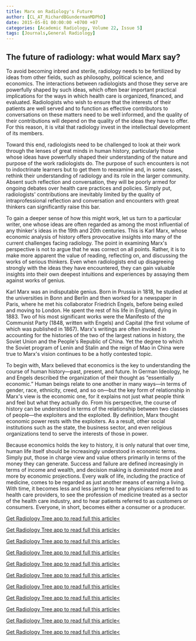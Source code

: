 ```yaml
---
title: Marx on Radiology's Future
author: [CL_AT_RichardBGundermanMDPhD]
date: 2015-05-01 00:00:00 +0700 +07
categories: [Academic Radiology, Volume 22, Issue 5]
tags: [Journals,General Radiology]
---
```

## The future of radiology: what would Marx say?

To avoid becoming inbred and sterile, radiology needs to be fertilized by ideas from other fields, such as philosophy, political science, and economics. The interactions between radiologists and those they serve are powerfully shaped by such ideas, which often bear important practical implications for the ways in which health care is organized, financed, and evaluated. Radiologists who wish to ensure that the interests of their patients are well served and to function as effective contributors to conversations on these matters need to be well informed, and the quality of their contributions will depend on the quality of the ideas they have to offer. For this reason, it is vital that radiology invest in the intellectual development of its members.

Toward this end, radiologists need to be challenged to look at their work through the lenses of great minds in human history, particularly those whose ideas have powerfully shaped their understanding of the nature and purpose of the work radiologists do. The purpose of such encounters is not to indoctrinate learners but to get them to reexamine and, in some cases, rethink their understanding of radiology and its role in the larger community. Absent such reflection and conversation, they will be poorly armed for ongoing debates over health care practices and policies. Simply put, radiologists' contributions are inevitably limited by the quality of intraprofessional reflection and conversation and encounters with great thinkers can significantly raise this bar.

To gain a deeper sense of how this might work, let us turn to a particular writer, one whose ideas are often regarded as among the most influential of any thinker's ideas in the 19th and 20th centuries. This is Karl Marx, whose economic analysis of history offers provocative insights into many of the current challenges facing radiology. The point in examining Marx's perspective is not to argue that he was correct on all points. Rather, it is to make more apparent the value of reading, reflecting on, and discussing the works of serious thinkers. Even when radiologists end up disagreeing strongly with the ideas they have encountered, they can gain valuable insights into their own deepest intuitions and experiences by assaying them against works of genius.

Karl Marx was an indisputable genius. Born in Prussia in 1818, he studied at the universities in Bonn and Berlin and then worked for a newspaper in Paris, where he met his collaborator Friedrich Engels, before being exiled and moving to London. He spent the rest of his life in England, dying in 1883. Two of his most significant works were the Manifesto of the Communist Party (1848, written with Engels) and Capital (the first volume of which was published in 1867). Marx's writings are often invoked in accounting for the histories of the two of the largest nations in history, the Soviet Union and the People's Republic of China. Yet the degree to which the Soviet program of Lenin and Stalin and the reign of Mao in China were true to Marx's vision continues to be a hotly contested topic.

To begin with, Marx believed that economics is the key to understanding the course of human history—past, present, and future. In German Ideology, he and Engels described the organization of their thought as “essentially economic.” Human beings relate to one another in many ways—in terms of gender, race, ethnicity, creed, and so on—but the key form of relationship in Marx's view is the economic one, for it explains not just what people think and feel but what they actually do. From his perspective, the course of history can be understood in terms of the relationship between two classes of people—the exploiters and the exploited. By definition, Marx thought economic power rests with the exploiters. As a result, other social institutions such as the state, the business sector, and even religious organizations tend to serve the interests of those in power.

Because economics holds the key to history, it is only natural that over time, human life itself should be increasingly understood in economic terms. Simply put, those in charge view and value others primarily in terms of the money they can generate. Success and failure are defined increasingly in terms of income and wealth, and decision making is dominated more and more by economic projections. Every walk of life, including the practice of medicine, comes to be regarded as just another means of earning a living. With time, it becomes less and less jarring to hear physicians referred to as health care providers, to see the profession of medicine treated as a sector of the health care industry, and to hear patients referred to as customers or consumers. Everyone, in short, becomes either a consumer or a producer.

[Get Radiology Tree app to read full this article<](https://clinicalpub.com/app)

[Get Radiology Tree app to read full this article<](https://clinicalpub.com/app)

[Get Radiology Tree app to read full this article<](https://clinicalpub.com/app)

[Get Radiology Tree app to read full this article<](https://clinicalpub.com/app)

[Get Radiology Tree app to read full this article<](https://clinicalpub.com/app)

[Get Radiology Tree app to read full this article<](https://clinicalpub.com/app)

[Get Radiology Tree app to read full this article<](https://clinicalpub.com/app)

[Get Radiology Tree app to read full this article<](https://clinicalpub.com/app)

[Get Radiology Tree app to read full this article<](https://clinicalpub.com/app)

[Get Radiology Tree app to read full this article<](https://clinicalpub.com/app)

[Get Radiology Tree app to read full this article<](https://clinicalpub.com/app)